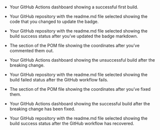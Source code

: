 - Your GitHub Actions dashboard showing a successful first build.


- Your GitHub repository with the readme.md file selected showing the code that you
changed to update the badge.


- Your GitHub repository with the readme.md file selected showing the build success
status after you’ve updated the badge markdown.

- The section of the POM file showing the coordinates after you’ve commented them
out.


- Your GitHub Actions dashboard showing the unsuccessful build after the breaking
change.


- Your GitHub repository with the readme.md file selected showing the build failed
status after the GitHub workflow fails.


- The section of the POM file showing the coordinates after you’ve fixed them.


- Your GitHub Actions dashboard showing the successful build after the breaking
change has been fixed.


- Your GitHub repository with the readme.md file selected showing the build success
status after the GitHub workflow has recovered.